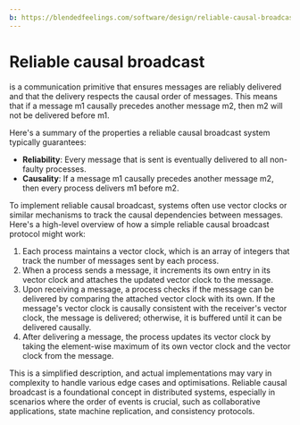 ```yaml
---
b: https://blendedfeelings.com/software/design/reliable-causal-broadcast.md
---
```


# Reliable causal broadcast 
is a communication primitive that ensures messages are reliably delivered and that the delivery respects the causal order of messages. This means that if a message m1 causally precedes another message m2, then m2 will not be delivered before m1.

Here's a summary of the properties a reliable causal broadcast system typically guarantees:

- **Reliability**: Every message that is sent is eventually delivered to all non-faulty processes.
- **Causality**: If a message m1 causally precedes another message m2, then every process delivers m1 before m2.

To implement reliable causal broadcast, systems often use vector clocks or similar mechanisms to track the causal dependencies between messages. Here's a high-level overview of how a simple reliable causal broadcast protocol might work:

1. Each process maintains a vector clock, which is an array of integers that track the number of messages sent by each process.
2. When a process sends a message, it increments its own entry in its vector clock and attaches the updated vector clock to the message.
3. Upon receiving a message, a process checks if the message can be delivered by comparing the attached vector clock with its own. If the message's vector clock is causally consistent with the receiver's vector clock, the message is delivered; otherwise, it is buffered until it can be delivered causally.
4. After delivering a message, the process updates its vector clock by taking the element-wise maximum of its own vector clock and the vector clock from the message.

This is a simplified description, and actual implementations may vary in complexity to handle various edge cases and optimisations. Reliable causal broadcast is a foundational concept in distributed systems, especially in scenarios where the order of events is crucial, such as collaborative applications, state machine replication, and consistency protocols.